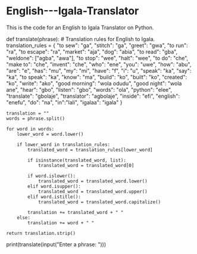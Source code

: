 # English---Igala-Translator
This is the code for an English to Igala Translator on Python. 

def translate(phrase):
    # Translation rules for English to Igala.
    translation_rules = {
        "to sew": "ga",
        "stitch": "ga",
        "greet": "gwa",
        "to run": "ra",
        "to escape": "ra",
        "market": "aja",
        "dog": "abia",
        "to read": "gba",
        "weldone": ["agba", "awa"],
        "to stop": "wee",
        "halt": "wee",
        "to do": "che",
        "make to": "che",
        "invent": "che",
        "who": "ene",
        "you": "uwe",
        "how": "abu",
        "are": "e",
        "has": "mu",
        "my": "mi",
        "have": "f",
        "i": "u",
        "speak": "ka",
        "say": "ka",
        "to speak": "ka",
        "know": "ma",
        "build": "ko",
        "built": "ko",
        "created": "ko",
        "write": "ako",
        "good morning": "wola odudu",
        "good night": "wola ane",
        "hear": "gbo",
        "listen": "gbo",
        "words": "ola",
        "python": "elee",
        "translate": "gbolaje",
        "translator": "agbolaje",
        "inside": "efi",
        "english": "enefu",
        "do": "na",
        "in":"lali",
        "igalaa": "igala"
    }

    translation = ""
    words = phrase.split()

    for word in words:
        lower_word = word.lower()

        if lower_word in translation_rules:
            translated_word = translation_rules[lower_word]

            if isinstance(translated_word, list):
                translated_word = translated_word[0]

            if word.islower():
                translated_word = translated_word.lower()
            elif word.isupper():
                translated_word = translated_word.upper()
            elif word.istitle():
                translated_word = translated_word.capitalize()

            translation += translated_word + " "
        else:
            translation += word + " "

    return translation.strip()


print(translate(input("Enter a phrase: ")))

